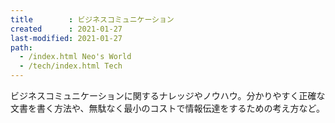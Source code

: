 ```yaml
---
title        : ビジネスコミュニケーション
created      : 2021-01-27
last-modified: 2021-01-27
path:
  - /index.html Neo's World
  - /tech/index.html Tech
---
```


ビジネスコミュニケーションに関するナレッジやノウハウ。分かりやすく正確な文書を書く方法や、無駄なく最小のコストで情報伝達をするための考え方など。

